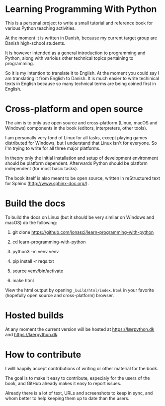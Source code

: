 Learning Programming With Python
================================

This is a personal project to write a small tutorial and reference book
for various Python teaching activities.

At the moment it is written in Danish, because my current target group
are Danish high-school students.

It is however intended as a general introduction to programming and Python, 
along with varioius other technical topics pertaining to programming. 

So it is my intention to translate it to English.
At the moment you could say I am translating it from English to Danish.
It is much easier to write techinical texts in English
because so many technical terms are being coined first in English.


Cross-platform and open source
==============================

The aim is to only use open source and cross-platform (Linux, macOS and Windows)
components in the book (editors, interpreters, other tools).

I am personally very fond of Linux for all tasks,
except playing games distributed for Windows,
but I understand that Linux isn't for everyone.
So I'm trying to write for all three major platforms.

In theory only the initial installation and setup of development environment
should be platform dependent.
Afterwards Python should be platform independent (for most basic tasks).

The book itself is also meant to be open source,
written in reStructured text for Sphinx (http://www.sphinx-doc.org/).



Build the docs
==============

To build the docs on Linux
(but it should be very similar on Windows and macOS)
do the following:

1. git clone https://github.com/jonascj/learn-programming-with-python

2. cd learn-programming-with-python

3. python3 -m venv venv

4. pip install -r reqs.txt

5. source venv/bin/activate

6. make html

View the html output by opening ``_build/html/index.html``
in your favorite (hopefully open source and cross-platform) browser.


Hosted builds
=============
At any moment the current version will be hosted at 
https://lærpython.dk and https://laerpython.dk.


How to contribute
=================

I willl happily accept contributions of writing or other material for the book.

The goal is to make it easy to contribute, especialy for the users of the book,
and GitHub already makes it easy to report issues.

Already there is a lot of text, URLs and screenshots to keep in sync,
and whom better to help keeping them up to date than the users.


